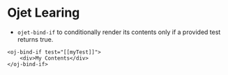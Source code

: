# Ojet Learing

- ``ojet-bind-if`` to conditionally render its contents only if a provided
test returns true.

``` 
<oj-bind-if test="[[myTest]]">
	<div>My Contents</div>
</oj-bind-if>

```
